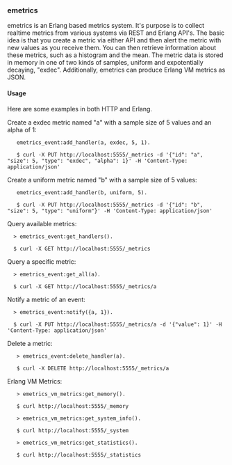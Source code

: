 ### emetrics

emetrics is an Erlang based metrics system. It's purpose is to collect realtime metrics from various systems via REST and Erlang API's. The basic idea is that you create a metric via either API and then alert the metric with new values as you receive them. You can then retrieve information about these metrics, such as a histogram and the mean. The metric data is stored in memory in one of two kinds of samples, uniform and expotentially decaying, "exdec". Additionally, emetrics can produce Erlang VM metrics as JSON.

#### Usage

Here are some examples in both HTTP and Erlang.

Create a exdec metric named "a" with a sample size of 5 values and an alpha of 1:

       emetrics_event:add_handler(a, exdec, 5, 1).

       $ curl -X PUT http://localhost:5555/_metrics -d '{"id": "a", "size": 5, "type": "exdec", "alpha": 1}' -H 'Content-Type: application/json'

Create a uniform metric named "b" with a sample size of 5 values:

       emetrics_event:add_handler(b, uniform, 5).

       $ curl -X PUT http://localhost:5555/_metrics -d '{"id": "b", "size": 5, "type": "uniform"}' -H 'Content-Type: application/json'

Query available metrics:

      > emetrics_event:get_handlers().

      $ curl -X GET http://localhost:5555/_metrics

Query a specific metric:

      > emetrics_event:get_all(a).

      $ curl -X GET http://localhost:5555/_metrics/a

Notify a metric of an event:

      > emetrics_event:notify({a, 1}).

      $ curl -X PUT http://localhost:5555/_metrics/a -d '{"value": 1}' -H 'Content-Type: application/json'

Delete a metric:

       > emetrics_event:delete_handler(a).

       $ curl -X DELETE http://localhost:5555/_metrics/a

Erlang VM Metrics:

       > emetrics_vm_metrics:get_memory().

       $ curl http://localhost:5555/_memory

       > emetrics_vm_metrics:get_system_info().

       $ curl http://localhost:5555/_system

       > emetrics_vm_metrics:get_statistics().

       $ curl http://localhost:5555/_statistics
